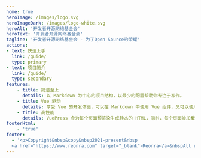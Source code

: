 ```yaml
---
home: true
heroImage: /images/logo.svg
heroImageDark: /images/logo-white.svg
heroAlt: '开发者开源网络基金会'
heroText: '开发者开源网络基金会'
tagline: '开发者开源网络基金会 - 为了Open Source的荣耀'
actions:
- text: 快速上手
  link: /guide/
  type: primary
- text: 项目简介
  link: /guide/
  type: secondary
features:
    - title: 简洁至上
      details: 以 Markdown 为中心的项目结构，以最少的配置帮助你专注于写作。
    - title: Vue 驱动
      details: 享受 Vue 的开发体验，可以在 Markdown 中使用 Vue 组件，又可以使用 Vue 来开发自定义主题。
    - title: 高性能
      details: VuePress 会为每个页面预渲染生成静态的 HTML，同时，每个页面被加载的时候，将作为 SPA 运行。
footerHtml:
    - 'true'
footer:
  - '<p>Copyright&nbsp&copy&nbsp2021-present&nbsp
  <a href="https://www.reonra.com" target="_blank">Reonra</a>&nbspAll rights reserved<br>本网站使用&nbsp<a href="https://v2.vuepress.vuejs.org/zh/" target="_blank">VuePress</a>&nbsp搭建&nbsp托管于<a href="https://github.com/" target="_blank">GitHub</a></p>'
---
```

